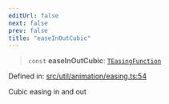 ```yaml
---
editUrl: false
next: false
prev: false
title: "easeInOutCubic"
---
```


> `const` **easeInOutCubic**: [`TEasingFunction`](/api/fabric/namespaces/util/type-aliases/teasingfunction/)

Defined in: [src/util/animation/easing.ts:54](https://github.com/fabricjs/fabric.js/blob/e114448a1bce9b68a3e1bba337bc0c83a35c1aa5/src/util/animation/easing.ts#L54)

Cubic easing in and out
